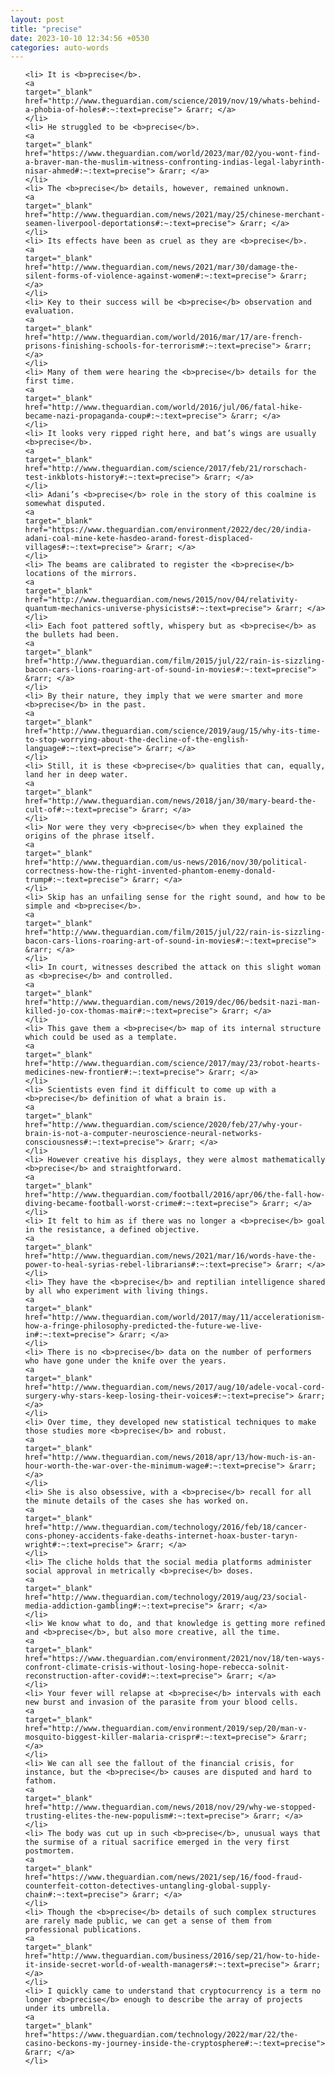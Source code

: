 ```yaml
---
layout: post
title: "precise"
date: 2023-10-10 12:34:56 +0530
categories: auto-words
---
```

<ol>

    <li> It is <b>precise</b>.
    <a 
    target="_blank" 
    href="http://www.theguardian.com/science/2019/nov/19/whats-behind-a-phobia-of-holes#:~:text=precise"> &rarr; </a>
    </li>
    <li> He struggled to be <b>precise</b>.
    <a 
    target="_blank" 
    href="https://www.theguardian.com/world/2023/mar/02/you-wont-find-a-braver-man-the-muslim-witness-confronting-indias-legal-labyrinth-nisar-ahmed#:~:text=precise"> &rarr; </a>
    </li>
    <li> The <b>precise</b> details, however, remained unknown.
    <a 
    target="_blank" 
    href="http://www.theguardian.com/news/2021/may/25/chinese-merchant-seamen-liverpool-deportations#:~:text=precise"> &rarr; </a>
    </li>
    <li> Its effects have been as cruel as they are <b>precise</b>.
    <a 
    target="_blank" 
    href="http://www.theguardian.com/news/2021/mar/30/damage-the-silent-forms-of-violence-against-women#:~:text=precise"> &rarr; </a>
    </li>
    <li> Key to their success will be <b>precise</b> observation and evaluation.
    <a 
    target="_blank" 
    href="http://www.theguardian.com/world/2016/mar/17/are-french-prisons-finishing-schools-for-terrorism#:~:text=precise"> &rarr; </a>
    </li>
    <li> Many of them were hearing the <b>precise</b> details for the first time.
    <a 
    target="_blank" 
    href="http://www.theguardian.com/world/2016/jul/06/fatal-hike-became-nazi-propaganda-coup#:~:text=precise"> &rarr; </a>
    </li>
    <li> It looks very ripped right here, and bat’s wings are usually <b>precise</b>.
    <a 
    target="_blank" 
    href="http://www.theguardian.com/science/2017/feb/21/rorschach-test-inkblots-history#:~:text=precise"> &rarr; </a>
    </li>
    <li> Adani’s <b>precise</b> role in the story of this coalmine is somewhat disputed.
    <a 
    target="_blank" 
    href="https://www.theguardian.com/environment/2022/dec/20/india-adani-coal-mine-kete-hasdeo-arand-forest-displaced-villages#:~:text=precise"> &rarr; </a>
    </li>
    <li> The beams are calibrated to register the <b>precise</b> locations of the mirrors.
    <a 
    target="_blank" 
    href="http://www.theguardian.com/news/2015/nov/04/relativity-quantum-mechanics-universe-physicists#:~:text=precise"> &rarr; </a>
    </li>
    <li> Each foot pattered softly, whispery but as <b>precise</b> as the bullets had been.
    <a 
    target="_blank" 
    href="http://www.theguardian.com/film/2015/jul/22/rain-is-sizzling-bacon-cars-lions-roaring-art-of-sound-in-movies#:~:text=precise"> &rarr; </a>
    </li>
    <li> By their nature, they imply that we were smarter and more <b>precise</b> in the past.
    <a 
    target="_blank" 
    href="http://www.theguardian.com/science/2019/aug/15/why-its-time-to-stop-worrying-about-the-decline-of-the-english-language#:~:text=precise"> &rarr; </a>
    </li>
    <li> Still, it is these <b>precise</b> qualities that can, equally, land her in deep water.
    <a 
    target="_blank" 
    href="http://www.theguardian.com/news/2018/jan/30/mary-beard-the-cult-of#:~:text=precise"> &rarr; </a>
    </li>
    <li> Nor were they very <b>precise</b> when they explained the origins of the phrase itself.
    <a 
    target="_blank" 
    href="http://www.theguardian.com/us-news/2016/nov/30/political-correctness-how-the-right-invented-phantom-enemy-donald-trump#:~:text=precise"> &rarr; </a>
    </li>
    <li> Skip has an unfailing sense for the right sound, and how to be simple and <b>precise</b>.
    <a 
    target="_blank" 
    href="http://www.theguardian.com/film/2015/jul/22/rain-is-sizzling-bacon-cars-lions-roaring-art-of-sound-in-movies#:~:text=precise"> &rarr; </a>
    </li>
    <li> In court, witnesses described the attack on this slight woman as <b>precise</b> and controlled.
    <a 
    target="_blank" 
    href="http://www.theguardian.com/news/2019/dec/06/bedsit-nazi-man-killed-jo-cox-thomas-mair#:~:text=precise"> &rarr; </a>
    </li>
    <li> This gave them a <b>precise</b> map of its internal structure which could be used as a template.
    <a 
    target="_blank" 
    href="http://www.theguardian.com/science/2017/may/23/robot-hearts-medicines-new-frontier#:~:text=precise"> &rarr; </a>
    </li>
    <li> Scientists even find it difficult to come up with a <b>precise</b> definition of what a brain is.
    <a 
    target="_blank" 
    href="http://www.theguardian.com/science/2020/feb/27/why-your-brain-is-not-a-computer-neuroscience-neural-networks-consciousness#:~:text=precise"> &rarr; </a>
    </li>
    <li> However creative his displays, they were almost mathematically <b>precise</b> and straightforward.
    <a 
    target="_blank" 
    href="http://www.theguardian.com/football/2016/apr/06/the-fall-how-diving-became-football-worst-crime#:~:text=precise"> &rarr; </a>
    </li>
    <li> It felt to him as if there was no longer a <b>precise</b> goal in the resistance, a defined objective.
    <a 
    target="_blank" 
    href="http://www.theguardian.com/news/2021/mar/16/words-have-the-power-to-heal-syrias-rebel-librarians#:~:text=precise"> &rarr; </a>
    </li>
    <li> They have the <b>precise</b> and reptilian intelligence shared by all who experiment with living things.
    <a 
    target="_blank" 
    href="http://www.theguardian.com/world/2017/may/11/accelerationism-how-a-fringe-philosophy-predicted-the-future-we-live-in#:~:text=precise"> &rarr; </a>
    </li>
    <li> There is no <b>precise</b> data on the number of performers who have gone under the knife over the years.
    <a 
    target="_blank" 
    href="http://www.theguardian.com/news/2017/aug/10/adele-vocal-cord-surgery-why-stars-keep-losing-their-voices#:~:text=precise"> &rarr; </a>
    </li>
    <li> Over time, they developed new statistical techniques to make those studies more <b>precise</b> and robust.
    <a 
    target="_blank" 
    href="http://www.theguardian.com/news/2018/apr/13/how-much-is-an-hour-worth-the-war-over-the-minimum-wage#:~:text=precise"> &rarr; </a>
    </li>
    <li> She is also obsessive, with a <b>precise</b> recall for all the minute details of the cases she has worked on.
    <a 
    target="_blank" 
    href="http://www.theguardian.com/technology/2016/feb/18/cancer-cons-phoney-accidents-fake-deaths-internet-hoax-buster-taryn-wright#:~:text=precise"> &rarr; </a>
    </li>
    <li> The cliche holds that the social media platforms administer social approval in metrically <b>precise</b> doses.
    <a 
    target="_blank" 
    href="http://www.theguardian.com/technology/2019/aug/23/social-media-addiction-gambling#:~:text=precise"> &rarr; </a>
    </li>
    <li> We know what to do, and that knowledge is getting more refined and <b>precise</b>, but also more creative, all the time.
    <a 
    target="_blank" 
    href="https://www.theguardian.com/environment/2021/nov/18/ten-ways-confront-climate-crisis-without-losing-hope-rebecca-solnit-reconstruction-after-covid#:~:text=precise"> &rarr; </a>
    </li>
    <li> Your fever will relapse at <b>precise</b> intervals with each new burst and invasion of the parasite from your blood cells.
    <a 
    target="_blank" 
    href="http://www.theguardian.com/environment/2019/sep/20/man-v-mosquito-biggest-killer-malaria-crispr#:~:text=precise"> &rarr; </a>
    </li>
    <li> We can all see the fallout of the financial crisis, for instance, but the <b>precise</b> causes are disputed and hard to fathom.
    <a 
    target="_blank" 
    href="http://www.theguardian.com/news/2018/nov/29/why-we-stopped-trusting-elites-the-new-populism#:~:text=precise"> &rarr; </a>
    </li>
    <li> The body was cut up in such <b>precise</b>, unusual ways that the surmise of a ritual sacrifice emerged in the very first postmortem.
    <a 
    target="_blank" 
    href="https://www.theguardian.com/news/2021/sep/16/food-fraud-counterfeit-cotton-detectives-untangling-global-supply-chain#:~:text=precise"> &rarr; </a>
    </li>
    <li> Though the <b>precise</b> details of such complex structures are rarely made public, we can get a sense of them from professional publications.
    <a 
    target="_blank" 
    href="http://www.theguardian.com/business/2016/sep/21/how-to-hide-it-inside-secret-world-of-wealth-managers#:~:text=precise"> &rarr; </a>
    </li>
    <li> I quickly came to understand that cryptocurrency is a term no longer <b>precise</b> enough to describe the array of projects under its umbrella.
    <a 
    target="_blank" 
    href="https://www.theguardian.com/technology/2022/mar/22/the-casino-beckons-my-journey-inside-the-cryptosphere#:~:text=precise"> &rarr; </a>
    </li>